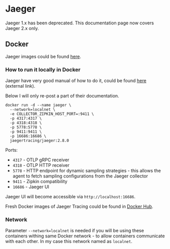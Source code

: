 Jaeger
=

Jaeger 1.x has been deprecated. This documentation page now covers Jaeger 2.x only.

## Docker

Jaeger images could be found [here](https://hub.docker.com/r/jaegertracing/jaeger).

### How to run it locally in Docker

Jaeger have very good manual of how to do it, could be found [here](https://www.jaegertracing.io/docs/1.25/getting-started/) (external link).

Below I will only re-post a part of their documentation.

```shell
docker run -d --name jaeger \
  --network=localnet \
  -e COLLECTOR_ZIPKIN_HOST_PORT=:9411 \
  -p 4317:4317 \
  -p 4318:4318 \
  -p 5778:5778 \
  -p 9411:9411 \
  -p 16686:16686 \
  jaegertracing/jaeger:2.8.0
```

Ports:
- `4317` - OTLP gRPC receiver
- `4318` - OTLP HTTP receiver
- `5778` - HTTP endpoint for dynamic sampling strategies - this allows the agent to fetch sampling configurations from the Jaeger collector
- `9411` - Zipkin compatibility
- `16686` - Jaeger UI

Jaeger UI will become accessible via `http://localhost:16686`.

Fresh Docker images of Jaeger Tracing could be found in [Docker Hub](https://hub.docker.com/r/jaegertracing/all-in-one/tags?page=1&ordering=last_updated).

### Network

Parameter `--network=localnet` is needed if you will be using these containers withing same Docker network - to allow
containers communicate with each other. In my case this network named as `localnet`.
